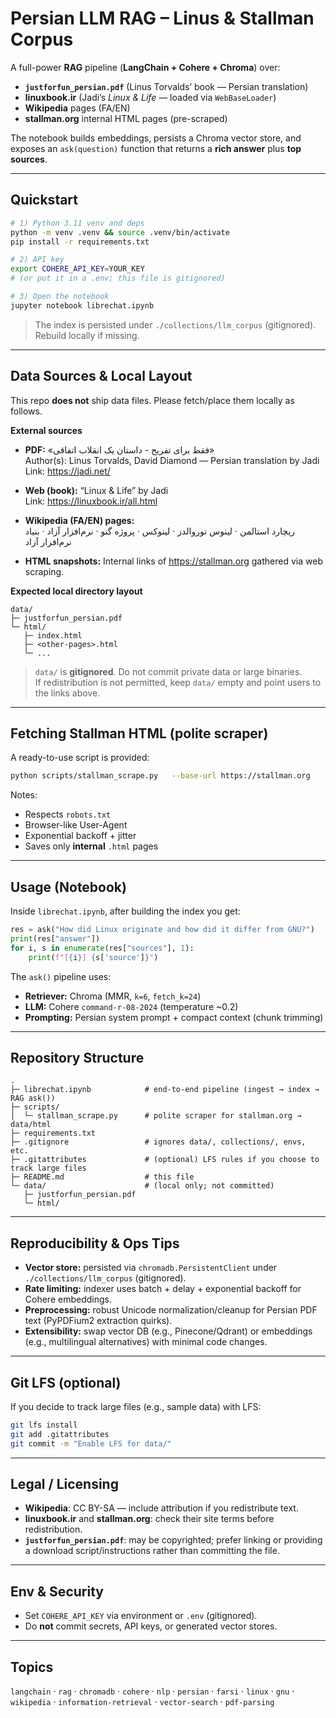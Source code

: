 # Persian LLM RAG – Linus & Stallman Corpus

A full-power **RAG** pipeline (**LangChain + Cohere + Chroma**) over:
- **`justforfun_persian.pdf`** (Linus Torvalds’ book — Persian translation)
- **linuxbook.ir** (Jadi’s *Linux & Life* — loaded via `WebBaseLoader`)
- **Wikipedia** pages (FA/EN)
- **stallman.org** internal HTML pages (pre-scraped)

The notebook builds embeddings, persists a Chroma vector store, and exposes an `ask(question)` function that returns a **rich answer** plus **top sources**.

---

## Quickstart

```bash
# 1) Python 3.11 venv and deps
python -m venv .venv && source .venv/bin/activate
pip install -r requirements.txt

# 2) API key
export COHERE_API_KEY=YOUR_KEY
# (or put it in a .env; this file is gitignored)

# 3) Open the notebook
jupyter notebook librechat.ipynb
```

> The index is persisted under `./collections/llm_corpus` (gitignored). Rebuild locally if missing.

---

## Data Sources & Local Layout

This repo **does not** ship data files. Please fetch/place them locally as follows.

**External sources**

- **PDF:** «فقط برای تفریح - داستان یک انقلاب اتفاقی»  
  Author(s): Linus Torvalds, David Diamond — Persian translation by Jadi  
  Link: https://jadi.net/

- **Web (book):** “Linux & Life” by Jadi  
  Link: https://linuxbook.ir/all.html

- **Wikipedia (FA/EN) pages:**  
  ریچارد استالمن · لینوس توروالدز · لینوکس · پروژه گنو · نرم‌افزار آزاد · بنیاد نرم‌افزار آزاد

- **HTML snapshots:** Internal links of https://stallman.org gathered via web scraping.

**Expected local directory layout**

```
data/
├─ justforfun_persian.pdf
└─ html/
   ├─ index.html
   ├─ <other-pages>.html
   └─ ...
```

> `data/` is **gitignored**. Do not commit private data or large binaries.  
> If redistribution is not permitted, keep `data/` empty and point users to the links above.

---

## Fetching Stallman HTML (polite scraper)

A ready-to-use script is provided:

```bash
python scripts/stallman_scrape.py   --base-url https://stallman.org   --out-dir data/html   --max-pages 500
```

Notes:
- Respects `robots.txt`
- Browser-like User-Agent
- Exponential backoff + jitter
- Saves only **internal** `.html` pages

---

## Usage (Notebook)

Inside `librechat.ipynb`, after building the index you get:

```python
res = ask("How did Linux originate and how did it differ from GNU?")
print(res["answer"])
for i, s in enumerate(res["sources"], 1):
    print(f"[{i}] {s['source']}")
```

The `ask()` pipeline uses:
- **Retriever:** Chroma (MMR, `k=6`, `fetch_k=24`)
- **LLM:** Cohere `command-r-08-2024` (temperature ~0.2)
- **Prompting:** Persian system prompt + compact context (chunk trimming)

---

## Repository Structure

```
.
├─ librechat.ipynb            # end-to-end pipeline (ingest → index → RAG ask())
├─ scripts/
│  └─ stallman_scrape.py      # polite scraper for stallman.org → data/html
├─ requirements.txt
├─ .gitignore                 # ignores data/, collections/, envs, etc.
├─ .gitattributes             # (optional) LFS rules if you choose to track large files
├─ README.md                  # this file
└─ data/                      # (local only; not committed)
   ├─ justforfun_persian.pdf
   └─ html/
```

---

## Reproducibility & Ops Tips

- **Vector store:** persisted via `chromadb.PersistentClient` under `./collections/llm_corpus` (gitignored).  
- **Rate limiting:** indexer uses batch + delay + exponential backoff for Cohere embeddings.  
- **Preprocessing:** robust Unicode normalization/cleanup for Persian PDF text (PyPDFium2 extraction quirks).  
- **Extensibility:** swap vector DB (e.g., Pinecone/Qdrant) or embeddings (e.g., multilingual alternatives) with minimal code changes.

---

## Git LFS (optional)

If you decide to track large files (e.g., sample data) with LFS:

```bash
git lfs install
git add .gitattributes
git commit -m "Enable LFS for data/"
```

---

## Legal / Licensing

- **Wikipedia**: CC BY-SA — include attribution if you redistribute text.  
- **linuxbook.ir** and **stallman.org**: check their site terms before redistribution.  
- **`justforfun_persian.pdf`**: may be copyrighted; prefer linking or providing a download script/instructions rather than committing the file.

---

## Env & Security

- Set `COHERE_API_KEY` via environment or `.env` (gitignored).  
- Do **not** commit secrets, API keys, or generated vector stores.

---

## Topics

`langchain` · `rag` · `chromadb` · `cohere` · `nlp` · `persian` · `farsi` · `linux` · `gnu` · `wikipedia` · `information-retrieval` · `vector-search` · `pdf-parsing`
